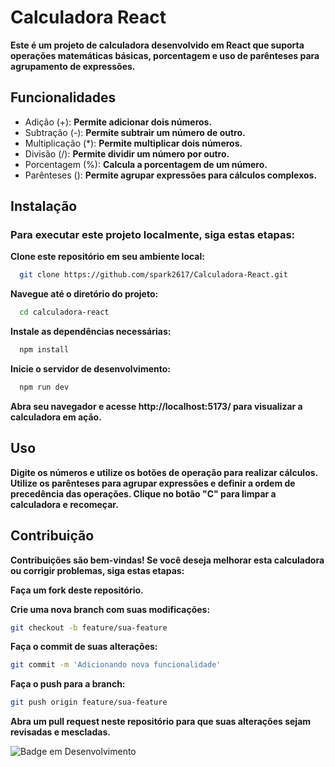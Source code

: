 # Calculadora React

**Este é um projeto de calculadora desenvolvido em React que suporta operações matemáticas básicas, porcentagem e uso de parênteses para agrupamento de expressões.**

## Funcionalidades

* Adição (+): __Permite adicionar dois números.__
* Subtração (-): __Permite subtrair um número de outro.__
* Multiplicação (*): __Permite multiplicar dois números.__
* Divisão (/): __Permite dividir um número por outro.__
* Porcentagem (%): __Calcula a porcentagem de um número.__
* Parênteses (): __Permite agrupar expressões para cálculos complexos.__

## Instalação

### Para executar este projeto localmente, siga estas etapas:

  **Clone este repositório em seu ambiente local:**

```bash
  git clone https://github.com/spark2617/Calculadora-React.git
```
  **Navegue até o diretório do projeto:**

```bash
  cd calculadora-react
```
  **Instale as dependências necessárias:**

```bash
  npm install
```
  **Inicie o servidor de desenvolvimento:**

```bash
  npm run dev
```
  **Abra seu navegador e acesse http://localhost:5173/ para visualizar a calculadora em ação.**

## Uso

  **Digite os números e utilize os botões de operação para realizar cálculos.
    Utilize os parênteses para agrupar expressões e definir a ordem de precedência das operações.
    Clique no botão "C" para limpar a calculadora e recomeçar.**

## Contribuição

**Contribuições são bem-vindas! Se você deseja melhorar esta calculadora ou corrigir problemas, siga estas etapas:**

**Faça um fork deste repositório.**

**Crie uma nova branch com suas modificações:**
```bash
git checkout -b feature/sua-feature
```
**Faça o commit de suas alterações:**

```bash
git commit -m 'Adicionando nova funcionalidade'
```
  **Faça o push para a branch:**

```bash
git push origin feature/sua-feature
```
  **Abra um pull request neste repositório para que suas alterações sejam revisadas e mescladas.**

![Badge em Desenvolvimento](http://img.shields.io/static/v1?label=STATUS&message=EM%20DESENVOLVIMENTO&color=GREEN&style=for-the-badge)